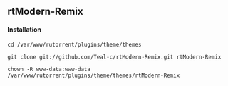 ## rtModern-Remix

#### Installation

    cd /var/www/rutorrent/plugins/theme/themes

    git clone git://github.com/Teal-c/rtModern-Remix.git rtModern-Remix

    chown -R www-data:www-data /var/www/rutorrent/plugins/theme/themes/rtModern-Remix
